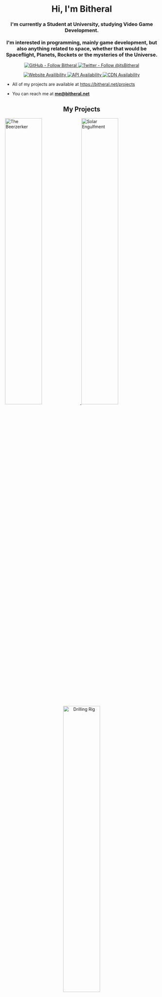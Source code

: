<h1 align="center">Hi, I'm Bitheral</h1>
<h3 align="center">
   I'm currently a Student at University, studying Video Game Development.  <br />
  <br />
  I'm interested in programming, mainly game development, but also anything related to space, whether that would be Spaceflight, Planets, Rockets or the mysteries of the Universe.</h3>

<p align="center">
  <a align="left" href="https://github.com/Bitheral" target="_blank">
    <img src="https://img.shields.io/github/followers/bitheral?label=Follow%20bitheral&logo=github&style=for-the-badge" alt="GitHub - Follow Bitheral" />
  </a>
  <a align="left" href="https://twitter.com/itsbitheral" target="_blank">
    <img src="https://img.shields.io/twitter/follow/itsbitheral?logo=twitter&style=for-the-badge" alt="Twitter - Follow @itsBitheral" />
  </a>
</p>
<p align="center">
  <a float="left" href="https://bitheral.net" target="_blank">
    <img src="https://img.shields.io/website?down_color=red&down_message=Unavailable&style=for-the-badge&up_color=green&up_message=Online&url=https%3A%2F%2Fbitheral.net" alt="Website Availibility" />
  </a>
  <a float="center" href="https://api.bitheral.net" target="_blank">
    <img src="https://img.shields.io/website?down_color=red&down_message=Unavalable&label=API&style=for-the-badge&up_color=green&up_message=Online&url=https%3A%2F%2Fapi.bitheral.net/ping" alt="API Availability" />
  </a>
   <a float="right" href="https://cdn.bitheral.net" target="_blank">
    <img src="https://img.shields.io/website?down_color=red&down_message=Unavailable&label=CDN&style=for-the-badge&up_color=green&up_message=Online&url=https%3A%2F%2Fcdn.bitheral.net/ping" alt="CDN Availability" />
  </a>
 </p>


- All of my projects are available at <a href="https://bitheral.net/projects" target="_blank">https://bitheral.net/projects</a>

- You can reach me at **me@bitheral.net**

<h2 align="center">My Projects</h2>
<div align="center">
<p align="left">
  <a href="https://github.com/Bitheral/the-beerzerker" target="_blank">
    <img style="width: 49%" src="https://github-readme-stats.vercel.app/api/pin/?username=bitheral&repo=the-beerzerker&show_owner=true&hide_border=true&theme=github_dark" alt="The Beerzerker" />
  </a>
  <a href="https://github.com/Bitheral/solar-engulfment" target="_blank">
    <img style="width: 49%" src="https://github-readme-stats.vercel.app/api/pin/?username=bitheral&repo=solar-engulfment&show_owner=true&hide_border=true&theme=github_dark" alt="Solar Engulfment" />
  </a>
</p>
<p align="center">
  <a href="https://github.com/Bitheral/drilling-rig" target="_blank">
    <img style="width: 49%" src="https://github-readme-stats.vercel.app/api/pin/?username=bitheral&repo=drilling-rig&show_owner=true&hide_border=true&theme=github_dark" alt="Drilling Rig" />
  </a>
</p>
</div>

<br>
<h2 align="left">Blog Posts</h2>

<!-- BLOG-POST-LIST:START -->
- [Ludum Dare 51 - Every 10 seconds!](https://bitheral.net/blog/ludum-dare-51-every-10-seconds)
<!-- BLOG-POST-LIST:END -->

<h3 align="left">Connect with me:</h3>
<p align="left">
<a href="https://twitter.com/itsbitheral" target="blank"><img align="center" src="https://raw.githubusercontent.com/rahuldkjain/github-profile-readme-generator/master/src/images/icons/Social/twitter.svg" alt="itsbitheral" height="30" width="40" /></a>
<a href="https://stackoverflow.com/users/14132992" target="blank"><img align="center" src="https://raw.githubusercontent.com/rahuldkjain/github-profile-readme-generator/master/src/images/icons/Social/stack-overflow.svg" alt="14132992" height="30" width="40" /></a>
<a href="https://bitheral.net/blog/" target="blank"><img align="center" src="https://raw.githubusercontent.com/rahuldkjain/github-profile-readme-generator/master/src/images/icons/Social/rss.svg" alt="https://api.bitheral.net/v1/data/blog/feed" height="30" width="40" /></a>
</p>

<p align="left">
  <img style="width: 49%" src="https://github-readme-stats.vercel.app/api/top-langs?username=bitheral&show_icons=true&theme=github_dark&hide_border=true&locale=en&layout=compact&count_private=true" alt="bitheral" />
  <img style="width: 49%" src="https://github-readme-stats.vercel.app/api?username=bitheral&show_icons=true&theme=github_dark&hide_border=true&locale=en&count_private=true" alt="bitheral" />
</p>
<p align="center">
  <img style="width: 50%" src="https://github-readme-streak-stats.herokuapp.com/?user=bitheral&theme=github-dark&hide_border=true" alt="bitheral" />
</p>
